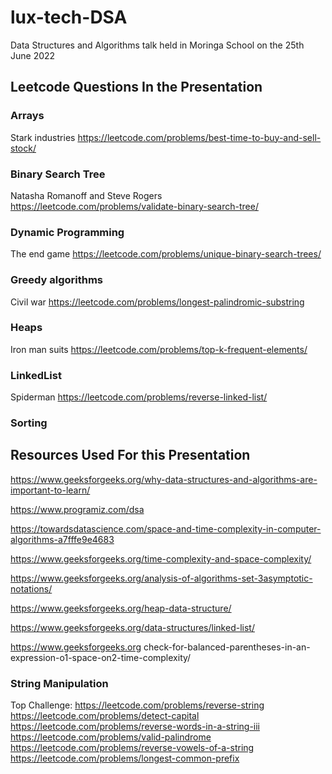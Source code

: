 # lux-tech-DSA

Data Structures and Algorithms talk held in Moringa School on the 25th June 2022

## Leetcode Questions In the Presentation
### Arrays
Stark industries
https://leetcode.com/problems/best-time-to-buy-and-sell-stock/

### Binary Search Tree
Natasha Romanoff and Steve Rogers
https://leetcode.com/problems/validate-binary-search-tree/

### Dynamic Programming
The end game
https://leetcode.com/problems/unique-binary-search-trees/

### Greedy algorithms
Civil war 
https://leetcode.com/problems/longest-palindromic-substring

### Heaps
Iron man suits
https://leetcode.com/problems/top-k-frequent-elements/

### LinkedList
Spiderman
https://leetcode.com/problems/reverse-linked-list/

### Sorting


## Resources Used For this Presentation

https://www.geeksforgeeks.org/why-data-structures-and-algorithms-are-important-to-learn/

https://www.programiz.com/dsa

https://towardsdatascience.com/space-and-time-complexity-in-computer-algorithms-a7fffe9e4683

https://www.geeksforgeeks.org/time-complexity-and-space-complexity/

https://www.geeksforgeeks.org/analysis-of-algorithms-set-3asymptotic-notations/

https://www.geeksforgeeks.org/heap-data-structure/

https://www.geeksforgeeks.org/data-structures/linked-list/

https://www.geeksforgeeks.org check-for-balanced-parentheses-in-an-expression-o1-space-on2-time-complexity/

### String Manipulation

Top Challenge: https://leetcode.com/problems/reverse-string
https://leetcode.com/problems/detect-capital
https://leetcode.com/problems/reverse-words-in-a-string-iii
https://leetcode.com/problems/valid-palindrome
https://leetcode.com/problems/reverse-vowels-of-a-string
https://leetcode.com/problems/longest-common-prefix

